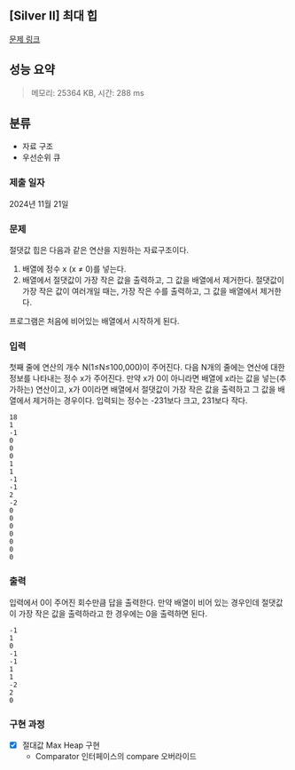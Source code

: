 ## [Silver II] 최대 힙
[문제 링크](https://www.acmicpc.net/problem/11286)

## 성능 요약
> 메모리: 25364 KB, 시간: 288 ms

## 분류
- 자료 구조
- 우선순위 큐

### 제출 일자
2024년 11월 21일

### 문제
절댓값 힙은 다음과 같은 연산을 지원하는 자료구조이다.

1. 배열에 정수 x (x ≠ 0)를 넣는다.
2. 배열에서 절댓값이 가장 작은 값을 출력하고, 그 값을 배열에서 제거한다. 절댓값이 가장 작은 값이 여러개일 때는, 가장 작은 수를 출력하고, 그 값을 배열에서 제거한다.

프로그램은 처음에 비어있는 배열에서 시작하게 된다.

### 입력
첫째 줄에 연산의 개수 N(1≤N≤100,000)이 주어진다. 다음 N개의 줄에는 연산에 대한 정보를 나타내는 정수 x가 주어진다. 만약 x가 0이 아니라면 배열에 x라는 값을 넣는(추가하는) 연산이고, x가 0이라면 배열에서 절댓값이 가장 작은 값을 출력하고 그 값을 배열에서 제거하는 경우이다. 입력되는 정수는 -231보다 크고, 231보다 작다.
```
18
1
-1
0
0
0
1
1
-1
-1
2
-2
0
0
0
0
0
0
0
```

### 출력
입력에서 0이 주어진 회수만큼 답을 출력한다. 만약 배열이 비어 있는 경우인데 절댓값이 가장 작은 값을 출력하라고 한 경우에는 0을 출력하면 된다.
```
-1
1
0
-1
-1
1
1
-2
2
0
```

### 구현 과정
- [x] 절대값 Max Heap 구현
  -  Comparator 인터페이스의 compare 오버라이드